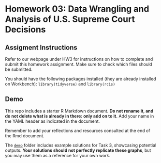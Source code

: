 # Homework 03: Data Wrangling and Analysis of U.S. Supreme Court Decisions


## Assigment Instructions

Refer to our webpage under HW3 for instructions on how to complete and submit this homework assignment. Make sure to check which files should be submitted.

You should have the following packages installed (they are already installed on Workbench): `library(tidyverse)` and `library(rcis)`


## Demo

This repo includes a starter R Markdown document. **Do not rename it, and do not delete what is already in there: only add on to it.** Add your name in the YAML header as indicated in the document. 

Remember to add your reflections and resources consulted at the end of the Rmd document.

The [`demo`](demo/) folder includes example solutions for Task 3, showcasing potential outputs. **Your solutions should not perfectly replicate these graphs**, but you may use them as a reference for your own work.

